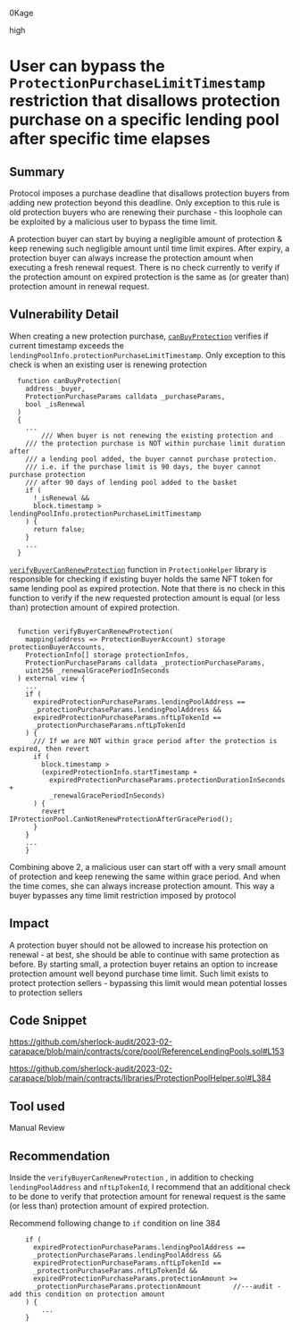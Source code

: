 0Kage

high

# User can bypass the `ProtectionPurchaseLimitTimestamp` restriction that disallows protection purchase on a specific lending pool after specific time elapses

## Summary
Protocol imposes a purchase deadline that disallows protection buyers from adding new protection beyond this deadline. Only exception to this rule is old protection buyers who are renewing their purchase - this loophole can be exploited by a malicious user to bypass the time limit.

A protection buyer can start by buying a negligible amount of protection & keep renewing such negligible amount until time limit expires. After expiry, a protection buyer can always increase the protection amount when executing a fresh renewal request. There is no check currently to verify if the protection amount on expired protection is the same as (or greater than) protection amount in renewal request.

## Vulnerability Detail
When creating a new protection purchase, [`canBuyProtection`](https://github.com/sherlock-audit/2023-02-carapace/blob/main/contracts/core/pool/ReferenceLendingPools.sol#L153) verifies if current timestamp exceeds the `lendingPoolInfo.protectionPurchaseLimitTimestamp`. Only exception to this check is when an existing user is renewing protection

```solidity
  function canBuyProtection(
    address _buyer,
    ProtectionPurchaseParams calldata _purchaseParams,
    bool _isRenewal
  )
  {
    ...
        /// When buyer is not renewing the existing protection and
    /// the protection purchase is NOT within purchase limit duration after
    /// a lending pool added, the buyer cannot purchase protection.
    /// i.e. if the purchase limit is 90 days, the buyer cannot purchase protection
    /// after 90 days of lending pool added to the basket
    if (
      !_isRenewal &&
      block.timestamp > lendingPoolInfo.protectionPurchaseLimitTimestamp
    ) {
      return false;
    }
    ...
  }
```
[`verifyBuyerCanRenewProtection`](https://github.com/sherlock-audit/2023-02-carapace/blob/main/contracts/libraries/ProtectionPoolHelper.sol#L384) function in `ProtectionHelper` library is responsible for checking if existing buyer holds the same NFT token for same lending pool as expired protection. Note that there is no check in this function to verify if the new requested protection amount is equal (or less than) protection amount of expired protection.

```solidity

  function verifyBuyerCanRenewProtection(
    mapping(address => ProtectionBuyerAccount) storage protectionBuyerAccounts,
    ProtectionInfo[] storage protectionInfos,
    ProtectionPurchaseParams calldata _protectionPurchaseParams,
    uint256 _renewalGracePeriodInSeconds
  ) external view {
    ...
    if (
      expiredProtectionPurchaseParams.lendingPoolAddress ==
      _protectionPurchaseParams.lendingPoolAddress &&
      expiredProtectionPurchaseParams.nftLpTokenId ==
      _protectionPurchaseParams.nftLpTokenId
    ) {
      /// If we are NOT within grace period after the protection is expired, then revert
      if (
        block.timestamp >
        (expiredProtectionInfo.startTimestamp +
          expiredProtectionPurchaseParams.protectionDurationInSeconds +
          _renewalGracePeriodInSeconds)
      ) {
        revert IProtectionPool.CanNotRenewProtectionAfterGracePeriod();
      }
    }
    ...
    }

```

Combining above 2, a malicious user can start off with a very small amount of protection and keep renewing the same within grace period. And when the time comes, she can always increase protection amount. This way a buyer bypasses any time limit restriction imposed by protocol

## Impact

A protection buyer should not be allowed to increase his protection on renewal - at best, she should be able to continue with same protection as before. By starting small, a protection buyer retains an option to increase protection amount well beyond purchase time limit. Such limit exists to protect protection sellers - bypassing this limit would mean potential losses to protection sellers


## Code Snippet

https://github.com/sherlock-audit/2023-02-carapace/blob/main/contracts/core/pool/ReferenceLendingPools.sol#L153

https://github.com/sherlock-audit/2023-02-carapace/blob/main/contracts/libraries/ProtectionPoolHelper.sol#L384


## Tool used
Manual Review

## Recommendation

Inside the `verifyBuyerCanRenewProtection` , in addition to checking `lendingPoolAddress` and `nftLpTokenId`, I recommend that an additional check to be done to verify that protection amount for renewal request is the same (or less than) protection amount of expired protection.

Recommend following change to `if` condition on line 384

```solidity
    if (
      expiredProtectionPurchaseParams.lendingPoolAddress ==
      _protectionPurchaseParams.lendingPoolAddress &&
      expiredProtectionPurchaseParams.nftLpTokenId ==
      _protectionPurchaseParams.nftLpTokenId &&
      expiredProtectionPurchaseParams.protectionAmount >=
      _protectionPurchaseParams.protectionAmount        //---audit - add this condition on protection amount
    ) {
        ...
    }
```
